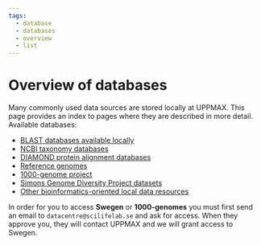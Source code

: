 ```yaml
---
tags:
  - database
  - databases
  - overview
  - list
---
```


# Overview of databases

Many commonly used data sources are stored locally at UPPMAX. This page provides an index to pages where they are described in more detail.
Available databases:

- [BLAST databases available locally](../databases/blast.md)
- [NCBI taxonomy databases](../databases/ncbi.md)
- [DIAMOND protein alignment databases](../databases/diamond.md)
- [Reference genomes](../databases/reference_genomes.md)
- [1000-genome project](../databases/1000-genome_project.md)
- [Simons Genome Diversity Project datasets](../databases/simons_genome.md)
- [Other bioinformatics-oriented local data resources](../databases/other_local.md)

In order for you to access **Swegen** or **1000-genomes**
you must first send an email to `datacentre@scilifelab.se` and ask for access.
When they approve you, they will contact UPPMAX and we will grant access to Swegen.
